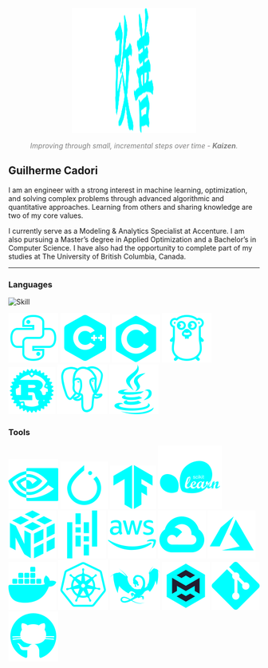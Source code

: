 <div align="center">
    <img src="https://raw.githubusercontent.com/guilhermecadori/imagesRepo/refs/heads/main/Kaizen_edit-2-Resized.svg" alt="Kaizen" height="250" width="250"/>
</div>
<p align="center" style="color:gray;">
    <i>Improving through small, incremental steps over time - <b>Kaizen</b>.</i>
</p>



## Guilherme Cadori

I am an engineer with a strong interest in machine learning, optimization, and solving complex problems through advanced algorithmic and quantitative approaches. Learning from others and sharing knowledge are two of my core values.

I currently serve as a Modeling & Analytics Specialist at Accenture. I am also pursuing a Master’s degree in Applied Optimization and a Bachelor’s in Computer Science. I have also had the opportunity to complete part of my studies at The University of British Columbia, Canada. 

***

### Languages

![Skill](https://www.codewars.com/users/guilhermecadori/badges/small)

![Python](https://raw.githubusercontent.com/guilhermecadori/imagesRepo/refs/heads/main/icons8-python.svg)
![Cpp](https://github.com/guilhermecadori/imagesRepo/blob/main/icons8-c%2B%2B-50.svg)
![C](https://raw.githubusercontent.com/guilhermecadori/imagesRepo/refs/heads/main/c-plain.svg)
![Go](https://raw.githubusercontent.com/guilhermecadori/imagesRepo/refs/heads/main/icons8-golang-50.svg)
![Rust](https://raw.githubusercontent.com/guilhermecadori/imagesRepo/refs/heads/main/rust-svgrepo-com.svg)
![PostgreSQL](https://github.com/guilhermecadori/imagesRepo/blob/main/icons8-postgresql-50.svg)
![JavaScript](https://raw.githubusercontent.com/guilhermecadori/imagesRepo/refs/heads/main/icons8-logo-java-coffee-cup-50.svg)


### Tools

![Cuda](https://raw.githubusercontent.com/guilhermecadori/imagesRepo/refs/heads/main/icons8-nvidia-50.svg)
![Pytorch](https://raw.githubusercontent.com/guilhermecadori/imagesRepo/refs/heads/main/icons8-lanterna-48.svg)
![TensorFlow](https://raw.githubusercontent.com/guilhermecadori/imagesRepo/refs/heads/main/tensorflow-svgrepo-com.svg)
![scikit-learn](https://raw.githubusercontent.com/guilhermecadori/imagesRepo/refs/heads/main/scikitlearn-svgrepo-com.svg)
![Numpy](https://raw.githubusercontent.com/guilhermecadori/imagesRepo/refs/heads/main/numpy-svgrepo-com.svg)
![Pandas](https://raw.githubusercontent.com/guilhermecadori/imagesRepo/refs/heads/main/pandas-svgrepo-com.svg)
![AWS](https://raw.githubusercontent.com/guilhermecadori/imagesRepo/refs/heads/main/aws-svgrepo-com.svg)
![GCP](https://raw.githubusercontent.com/guilhermecadori/imagesRepo/refs/heads/main/gcp-svgrepo-com.svg)
![AZURE](https://raw.githubusercontent.com/guilhermecadori/imagesRepo/refs/heads/main/Microsoft-Azure-Logo--Streamline-Logos.svg)
![Docker](https://raw.githubusercontent.com/guilhermecadori/imagesRepo/refs/heads/main/docker.svg)
![Kubernetes](https://raw.githubusercontent.com/guilhermecadori/imagesRepo/refs/heads/main/icons8-kubernetes-50.svg)
![LLVM](https://raw.githubusercontent.com/guilhermecadori/imagesRepo/refs/heads/main/llvm-svgrepo-com.svg)
![MLIR](https://raw.githubusercontent.com/guilhermecadori/imagesRepo/refs/heads/main/mlir-color-dark-tritanopia.svg)
![Git](https://raw.githubusercontent.com/guilhermecadori/imagesRepo/refs/heads/main/git-color2.svg)
![Github](https://github.com/guilhermecadori/imagesRepo/blob/main/icons8-github-50.svg)


